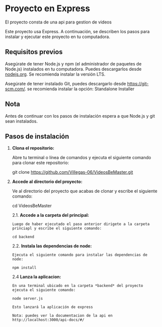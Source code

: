 # Proyecto en Express

El proyecto consta de una api para gestion de videos

Este proyecto usa Express. A continuación, se describen los pasos para instalar y ejecutar este proyecto en tu computadora.

## Requisitos previos

Asegúrate de tener Node.js y npm (el administrador de paquetes de Node.js) instalados en tu computadora. Puedes descargarlos desde [nodejs.org](https://nodejs.org/). Se recomienda instalar la versión LTS.

Asegúrate de tener instalado Git, puedes descargarlo desde https://git-scm.com/. se recomienda instalar la opción: Standalone Installer

## Nota

Antes de continuar con los pasos de instalación espera a que Node.js y git sean instalados.

## Pasos de instalación

1.  **Clona el repositorio:**

    Abre tu terminal o línea de comandos y ejecuta el siguiente comando para clonar este repositorio:

    git clone https://github.com/Villegas-06/VideosBeMaster.git

2.  **Accede al directorio del proyecto:**

    Ve al directorio del proyecto que acabas de clonar y escribe el siguiente comando:

    cd VideosBeMaster

    2.1. **Accede a la carpeta del principal:**

        Luego de haber ejecutado el paso anterior dirigete a la carpeta princiapl y escribe el siguiente comando:

        cd backend

    2.2. **Instala las dependencias de node:**

        Ejecuta el siguiente comando para instalar las dependencias de node:

        npm install


    2.4 **Lanza la aplicacion:**

        En una terminal ubicado en la carpeta *backend* del proyecto ejecuta el siguiente comando:

        node server.js

        Esto lanzará la aplicación de express

        Nota: puedes ver la documentacion de la api en http://localhost:3000/api-docs/#/

